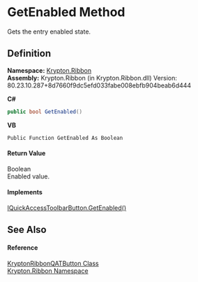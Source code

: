 # GetEnabled Method


Gets the entry enabled state.



## Definition
**Namespace:** <a href="1e9bc734-cff9-e9b8-f013-94cdac669794.md">Krypton.Ribbon</a>  
**Assembly:** Krypton.Ribbon (in Krypton.Ribbon.dll) Version: 80.23.10.287+8d7660f9dc5efd033fabe008ebfb904beab6d444

**C#**
``` C#
public bool GetEnabled()
```
**VB**
``` VB
Public Function GetEnabled As Boolean
```



#### Return Value
Boolean  
Enabled value.

#### Implements
<a href="27a1a65c-001e-c79a-fd59-9f4fae0cf452.md">IQuickAccessToolbarButton.GetEnabled()</a>  


## See Also


#### Reference
<a href="46639fb1-b6a2-c27c-c5de-d80f81cf787d.md">KryptonRibbonQATButton Class</a>  
<a href="1e9bc734-cff9-e9b8-f013-94cdac669794.md">Krypton.Ribbon Namespace</a>  
